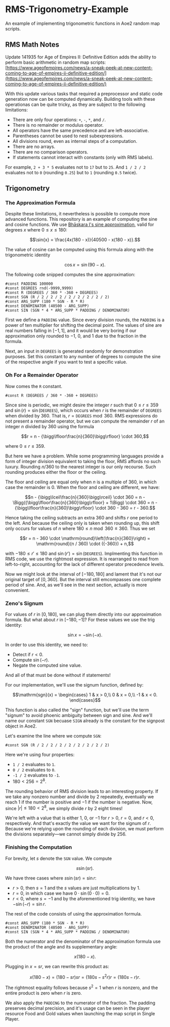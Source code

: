 # RMS-Trigonometry-Example
An example of implementing trigonometric functions in Aoe2 random map scripts.

## RMS Math Notes

Update 141935 for Age of Empires II: Definitive Edition adds the ability to perform basic arithmetic in random map scripts: [https://www.ageofempires.com/news/a-sneak-peek-at-new-content-coming-to-age-of-empires-ii-definitive-edition/](https://www.ageofempires.com/news/a-sneak-peek-at-new-content-coming-to-age-of-empires-ii-definitive-edition/)

With this update various tasks that required a preprocessor and static code generation now can be computed dynamically.
Building tools with these operationas can be quite tricky, as they are subject to the following limitations:

- There are only four operations: `+`, `-`, `*`, and `/`.
- There is no remainder or modulus operator.
- All operators have the same precedence and are left-associative.
- Parentheses cannot be used to nest subexpressions.
- All divisions round, even as internal steps of a computation.
- There are no arrays.
- There are no comparison operators.
- If statements cannot interact with constants (only with RMS labels).

For example, `2 + 3 * 5` evaluates not to `17` but to `25`.
And `1 / 2 / 2` evaluates not to `0` (rounding `0.25`) but to `1` (rounding `0.5` twice).

## Trigonometry

### The Approximation Formula

Despite these limitations, it nevertheless is possible to compute more advanced functions.
This repository is an example of computing the sine and cosine functions.
We use [Bhāskara I's sine approximation](https://en.wikipedia.org/wiki/Bh%C4%81skara_I%27s_sine_approximation_formula), valid for degrees $x$ where $0 \le x \le 180$:

$$\sin{x} = \frac{4x(180 - x)}{40500 - x(180 - x)}.$$

The value of cosine can be computed using this formula along with the trigonometric identity

$$\cos{x} = \sin{(90 - x)}.$$

The following code snipped computes the sine approximation:

```text
#const PADDING 100000
#const DEGREES rnd(-9999,9999)
#const R (DEGREES / 360 * -360 + DEGREES)
#const SGN (R / 2 / 2 / 2 / 2 / 2 / 2 / 2 / 2)
#const ARG_SUPP (180 * SGN - R * R)
#const DENOMINATOR (40500 - ARG_SUPP)
#const SIN (SGN * 4 * ARG_SUPP * PADDING / DENOMINATOR)
```

First we define a `PADDING` value.
Since every division rounds, the `PADDING` is a power of ten multiplier for shifting the decimal point.
The values of sine are real numbers falling in $[-1, 1]$, and it would be very boring if our approximation only rounded to $-1$, $0$, and $1$ due to the fraction in the formula.

Next, an input in `DEGREES` is generated randomly for demonstration purposes.
Set this constant to any number of degrees to compute the sine of the respective angle if you want to test a specific value.

### Oh For a Remainder Operator

Now comes the `R` constant.

```text
#const R (DEGREES / 360 * -360 + DEGREES)
```

Since sine is periodic, we might desire the integer $r$ such that $0 \le r \le 359$ and ${\sin(r) = \sin(\mathtt{DEGREES})}$, which occurs when $r$ is the remainder of `DEGREES` when divided by $360$.
That is, ${r = \mathtt{DEGREES} \bmod 360}$.
RMS expressions do not present a remainder operator, but we can compute the remainder $r$ of an integer $n$ divided by $360$ using the formula

$$r = n - {\bigg\lfloor\frac{n}{360}\bigg\rfloor} \cdot 360,$$

where $0 \le r \le 359$.

But here we have a problem.
While some programming languages provide a form of integer division equivalent to taking the floor, RMS affords no such luxury.
Rounding ${n / 360}$ to the nearest integer is our only recourse.
Such rounding produces either the floor or the ceiling.

The floor and ceiling are equal only when $n$ is a multiple of $360$, in which case the remainder is $0$.
When the floor and ceiling are different, we have:

$$n - {\bigg\lceil\frac{n}{360}\bigg\rceil} \cdot 360 = n - \Bigg({\bigg\lfloor\frac{n}{360}\bigg\rfloor} + 1\Bigg) \cdot 360 = n - {\bigg\lfloor\frac{n}{360}\bigg\rfloor} \cdot 360 - 360 = r - 360.$$

Hence taking the ceiling subtracts an extra $360$ and shifts $r$ one period to the left.
And because the ceiling only is taken when rounding up, this shift only occurs for values of $n$ where $180 \le n \bmod 360 \le 360$.
Thus we set

$$r = n - 360 \cdot \mathrm{round}\left(\frac{n}{360}\right) = \mathrm{round}(n / 360) \cdot ({-360}) + n,$$

with ${{-180} \le r' \le 180}$ and ${\sin(r')  = \sin(\mathtt{DEGREES})}$.
Implmenting this function in RMS code, we use the rightmost expression.
It is rearranged to read from left-to-right, accounting for the lack of different operator precedence levels.

Now we might look at the interval of $[-180, 180]$ and lament that it's not our original target of $[0, 360]$.
But the interval still emcompasses one complete period of sine.
And, as we'll see in the next section, actually is more convenient.

### Zeno's Signum

For values of $r$ in $[0, 180]$, we can plug them directly into our approximation formula.
But what about $r$ in $[-180, -1]$?
For these values we use the trig identity:

$$\sin{} x = -\sin{({-x})}.$$

In order to use this identity, we need to:

- Detect if ${r < 0}$.
- Compute $\sin{(-r)}$.
- Negate the computed sine value.

And all of that must be done without if statements!

For our implementation, we'll use the signum function, defined by:

$$\mathrm{sgn}(x) = \begin{cases}
    1 & x > 0,\\
    0 & x = 0,\\
    -1 & x < 0.
\end{cases}$$

This function is also called the "sign" function, but we'll use the term "signum" to avoid phoenic ambiguity between sign and sine.
And we'll name our constant `SGN` becuase `SIGN` already is the constant for the signpost object in Aoe2.

Let's examine the line where we compute `SGN`:

```text
#const SGN (R / 2 / 2 / 2 / 2 / 2 / 2 / 2 / 2)
```

Here we're using four properties:
- `1 / 2` evaluates to `1`.
- `0 / 2` evaluates to `0`.
- `-1 / 2` evaluates to `-1`.
- ${180 < 256 = 2^8}$.

The rounding behavior of RMS division leads to an interesting property.
If we take any nonzero number and divide by $2$ repeatedly, eventually we reach $1$ if the number is positive and ${-1}$ if the number is negative.
Now, since ${|r| \le 180 < 2^8}$, we simply divide $r$ by $2$ eight times!

We're left with a value that is either $1$, $0$, or ${-1}$ for ${r > 0}$, ${r = 0}$, and ${r < 0}$, respectively.
And that's exactly the value we want for the signum of $r$.
Because we're relying upon the rounding of each division, we must perform the divisions separately—we cannot simply divide by $256$.

### Finishing the Computation

For brevity, let $s$ denote the `SGN` value.
We compute

$$s \sin{(sr)}.$$

We have three cases where ${s \sin{(sr)} = \sin{} r}$:

- ${r > 0}$, then ${s = 1}$ and the $s$ values are just multiplications by $1$.
- ${r = 0}$, in which case we have ${0 \cdot \sin{(0 \cdot 0)} = 0}$.
- ${r < 0}$, where ${s = -1}$ and by the aforementioned trig identity, we have ${-\sin{({-r})} = \sin{} r}$.

The rest of the code consists of using the approximation formula.

```text
#const ARG_SUPP (180 * SGN - R * R)
#const DENOMINATOR (40500 - ARG_SUPP)
#const SIN (SGN * 4 * ARG_SUPP * PADDING / DENOMINATOR)
```

Both the numerator and the denominator of the approximation formula use the product of the angle and its supplementary angle:

$$x(180 - x).$$

Plugging in ${x = sr}$, we can rewrite this product as:

$$x(180 - x) = (180 - sr)sr = (180s - s^2r)r = (180s - r)r.$$

The rightmost equality follows because ${s^2 = 1}$ when $r$ is nonzero, and the entire product is zero when $r$ is zero.

We also apply the `PADDING` to the numerator of the fraction.
The padding preserves decimal precision, and it's usage can be seen in the player resource Food and Gold values when launching the map script in Single Player.
